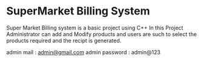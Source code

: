 # SuperMarket Billing System
  Super Market Billing system is a basic project using C++
  In this Project Administrator can add and Modify products and users are such to select the products required and the recipt is generated.

  admin mail : admin@gmail.com
  admin password : admin@123

